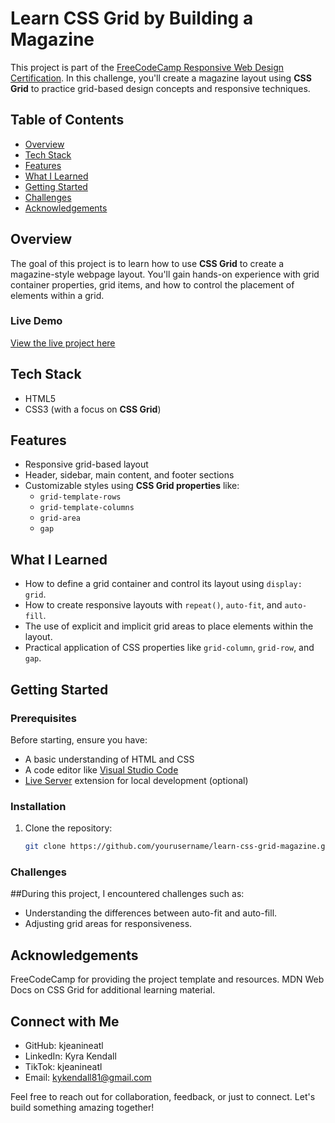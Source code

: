 # Learn CSS Grid by Building a Magazine
This project is part of the [FreeCodeCamp Responsive Web Design Certification](https://www.freecodecamp.org/learn/). In this challenge, you'll create a magazine layout using **CSS Grid** to practice grid-based design concepts and responsive techniques.

## Table of Contents
- [Overview](#overview)
- [Tech Stack](#tech-stack)
- [Features](#features)
- [What I Learned](#what-i-learned)
- [Getting Started](#getting-started)
- [Challenges](#challenges)
- [Acknowledgements](#acknowledgements)

## Overview
The goal of this project is to learn how to use **CSS Grid** to create a magazine-style webpage layout. You'll gain hands-on experience with grid container properties, grid items, and how to control the placement of elements within a grid.

### Live Demo
[View the live project here](https://magazine-fcc.netlify.app/) 

## Tech Stack
- HTML5
- CSS3 (with a focus on **CSS Grid**)

## Features
- Responsive grid-based layout
- Header, sidebar, main content, and footer sections
- Customizable styles using **CSS Grid properties** like:
  - `grid-template-rows`
  - `grid-template-columns`
  - `grid-area`
  - `gap`

## What I Learned
- How to define a grid container and control its layout using `display: grid`.
- How to create responsive layouts with `repeat()`, `auto-fit`, and `auto-fill`.
- The use of explicit and implicit grid areas to place elements within the layout.
- Practical application of CSS properties like `grid-column`, `grid-row`, and `gap`.

## Getting Started
### Prerequisites
Before starting, ensure you have:
- A basic understanding of HTML and CSS
- A code editor like [Visual Studio Code](https://code.visualstudio.com/)
- [Live Server](https://marketplace.visualstudio.com/items?itemName=ritwickdey.LiveServer) extension for local development (optional)

### Installation
1. Clone the repository:
   ```bash
   git clone https://github.com/yourusername/learn-css-grid-magazine.git


### Challenges
##During this project, I encountered challenges such as:
- Understanding the differences between auto-fit and auto-fill.
- Adjusting grid areas for responsiveness.

## Acknowledgements
FreeCodeCamp for providing the project template and resources.
MDN Web Docs on CSS Grid for additional learning material.

## Connect with Me
- GitHub: kjeanineatl
- LinkedIn: Kyra Kendall
- TikTok: kjeanineatl
- Email: kykendall81@gmail.com
  
Feel free to reach out for collaboration, feedback, or just to connect. Let's build something amazing together!
